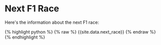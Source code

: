# Next F1 Race

Here's the information about the next F1 race:

{% highlight python %}
{% raw %}
{{site.data.next_race}}
{% endraw %}
{% endhighlight %}
